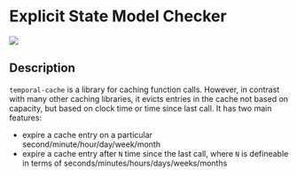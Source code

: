 # Explicit State Model Checker

[![](https://img.shields.io/badge/project-link-green)]()

## Description
`temporal-cache` is a library for caching function calls. However, in contrast with many other caching libraries, it evicts entries in the cache not based on capacity, but based on clock time or time since last call. It has two main features:

- expire a cache entry on a particular second/minute/hour/day/week/month
- expire a cache entry after `N` time since the last call, where `N` is defineable in terms of seconds/minutes/hours/days/weeks/months

